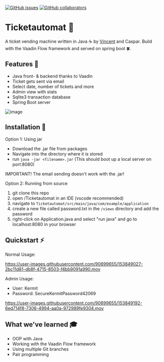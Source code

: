 [![GitHub issues](https://img.shields.io/github/issues/CasCodes/Ticketautomat)](https://github.com/CasCodes/Ticketautomat/issues)
[![GitHub collaborators](https://img.shields.io/badge/collaborators-VinceDerPrince-orange)](https://github.com/VinceDerPrince)

# Ticketautomat 🎫

A ticket vending machine written in Java ☕ by [Vincent](https://github.com/VinceDerPrince) and Caspar.
Build with the Vaadin Flow framework and served on spring boot 🍀.


## Features 🐛
- Java front- & backend thanks to Vaadin
- Ticket gets sent via email
- Select date, number of tickets and more
- Admin view with stats
- Sqlite3 transaction database
- Spring Boot server

![image](https://user-images.githubusercontent.com/64489325/151784424-3752fba5-8f42-41d2-bca8-68873f02a474.png)


## Installation 💾

Option 1: Using jar
- Download the .jar file from packages
- Navigate into the directory where it is stored
- run `java -jar <filename>.jar` (This should boot up a local server on port:8080) 

IMPORTANT! The email sending doesn't work with the .jar!

Option 2: Running from source
  1. git clone this repo
  2. open /Ticketautomat in an IDE (vscode recommended)
  3. navigate to `Ticketautomat/src/main/java/com/example/application`
  4. create a new file called password.txt in the `/views` directory and add the password
  5. right-click on Application.java and select "run java" and go to localhost:8080 in your browser

## Quickstart :zap:

Normal Usage:

https://user-images.githubusercontent.com/90899655/153849027-2bc11d81-db8f-4715-8503-f4bb9091a990.mov



Admin Usage:
- User: Kermit
- Password: SecureKermitPassword42069


https://user-images.githubusercontent.com/90899655/153849192-6ed714f8-7306-4994-aa0a-972989fe9304.mov



## What we've learned 🎓
- OOP with Java
- Working with the Vaadin Flow framework
- Using multiple Git branches
- Pair programming
